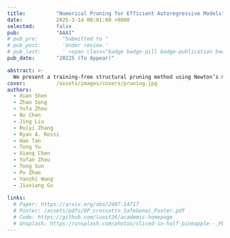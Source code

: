 ```yaml
---
title:          "Numerical Pruning for Efficient Autoregressive Models"
date:           2025-3-14 00:01:00 +0800
selected:       false
pub:            "AAAI"
# pub_pre:        "Submitted to "
# pub_post:       'Under review.'
# pub_last:       ' <span class="badge badge-pill badge-publication badge-success">Spotlight</span>'
pub_date:       "20225 (To Appear)"

abstract: >-
  We present a training-free structural pruning method using Newton’s method and compensation algorithms to efficiently compress decoder-only transformer models, achieving state-of-the-art performance with reduced memory usage and faster generation on GPUs.
cover:          /assets/images/covers/pruning.jpg
authors:
  - Xuan Shen
  - Zhao Song
  - Yufa Zhou
  - Bo Chen
  - Jing Liu
  - Ruiyi Zhang
  - Ryan A. Rossi
  - Hao Tan
  - Tong Yu
  - Xiang Chen
  - Yufan Zhou
  - Tong Sun
  - Pu Zhao
  - Yanzhi Wang
  - Jiuxiang Gu
  
links:
  # Paper: https://arxiv.org/abs/2407.14717
  # Poster: /assets/pdfs/DP_crossattn_SafeGenai_Poster.pdf
  # Code: https://github.com/luost26/academic-homepage
  # Unsplash: https://unsplash.com/photos/sliced-in-half-pineapple--_PLJZmHZzk
---
```

